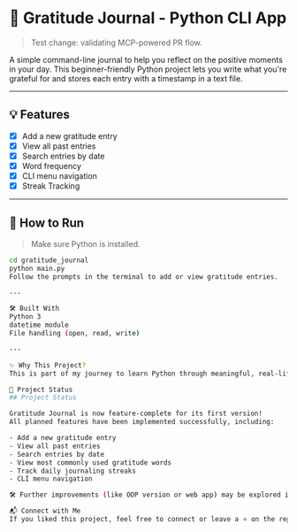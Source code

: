 # 📝 Gratitude Journal - Python CLI App

> Test change: validating MCP-powered PR flow.

A simple command-line journal to help you reflect on the positive moments in your day. This beginner-friendly Python project lets you write what you're grateful for and stores each entry with a timestamp in a text file.

---

## 💡 Features

- [x] Add a new gratitude entry
- [x] View all past entries
- [x] Search entries by date
- [x] Word frequency 
- [x] CLI menu navigation
- [x] Streak Tracking

---

## 🚀 How to Run

> Make sure Python is installed.

```bash
cd gratitude_journal
python main.py
Follow the prompts in the terminal to add or view gratitude entries.

---

🛠 Built With
Python 3
datetime module
File handling (open, read, write)

---

✨ Why This Project?
This is part of my journey to learn Python through meaningful, real-life mini projects. Gratitude journaling not only improves mental clarity but also gives me a way to build something useful while learning how to work with files and timestamps in Python.

📌 Project Status
## Project Status

Gratitude Journal is now feature-complete for its first version!  
All planned features have been implemented successfully, including:

- Add a new gratitude entry
- View all past entries
- Search entries by date
- View most commonly used gratitude words
- Track daily journaling streaks
- CLI menu navigation

🛠️ Further improvements (like OOP version or web app) may be explored in future updates.

📬 Connect with Me
If you liked this project, feel free to connect or leave a ⭐ on the repo!

